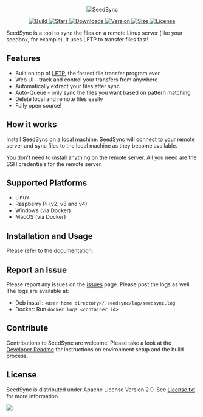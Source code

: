 <p align="center">
    <img src="https://user-images.githubusercontent.com/12875506/85908858-c637a100-b7cb-11ea-8ab3-75c0c0ddf756.png" alt="SeedSync" />
</p>


<p align="center">
  <a href="https://travis-ci.com/ipsingh06/seedsync">
    <img src="https://img.shields.io/travis/com/ipsingh06/seedsync" alt="Build">
  </a>
  <a href="https://github.com/ipsingh06/seedsync">
    <img src="https://img.shields.io/github/stars/ipsingh06/seedsync" alt="Stars">
  </a>
  <a href="https://hub.docker.com/r/ipsingh06/seedsync">
    <img src="https://img.shields.io/docker/pulls/ipsingh06/seedsync" alt="Downloads">
  </a>
  <a href="https://hub.docker.com/r/ipsingh06/seedsync">
    <img src="https://img.shields.io/docker/v/ipsingh06/seedsync?color=blue" alt="Version">
  </a>
  <a href="https://hub.docker.com/r/ipsingh06/seedsync">
    <img src="https://img.shields.io/docker/image-size/ipsingh06/seedsync/latest?style=flat" alt="Size">
  </a>
  <a href="https://github.com/ipsingh06/seedsync/blob/master/LICENSE.txt">
    <img src="https://img.shields.io/github/license/ipsingh06/seedsync" alt="License">
  </a>
</p>

SeedSync is a tool to sync the files on a remote Linux server (like your seedbox, for example).
It uses LFTP to transfer files fast!

## Features

* Built on top of [LFTP](http://lftp.tech/), the fastest file transfer program ever
* Web UI - track and control your transfers from anywhere
* Automatically extract your files after sync
* Auto-Queue - only sync the files you want based on pattern matching
* Delete local and remote files easily
* Fully open source!

## How it works

Install SeedSync on a local machine.
SeedSync will connect to your remote server and sync files to the local machine as
they become available.

You don't need to install anything on the remote server.
All you need are the SSH credentials for the remote server.

## Supported Platforms

* Linux
* Raspberry Pi (v2, v3 and v4)
* Windows (via Docker)
* MacOS (via Docker)


## Installation and Usage

Please refer to the [documentation](https://ipsingh06.github.io/seedsync/).


## Report an Issue

Please report any issues on the [issues](../../issues) page.
Please post the logs as well. The logs are available at:
* Deb install: `<user home directory>/.seedsync/log/seedsync.log`
* Docker: Run `docker logs <container id>`


## Contribute

Contributions to SeedSync are welcome!
Please take a look at the [Developer Readme](doc/DeveloperReadme.md) for instructions
on environment setup and the build process.


## License

SeedSync is distributed under Apache License Version 2.0.
See [License.txt](https://github.com/ipsingh06/seedsync/blob/master/LICENSE.txt) for more information.



![](https://user-images.githubusercontent.com/12875506/37031587-3a5df834-20f4-11e8-98a0-e42ee764f2ea.png)
